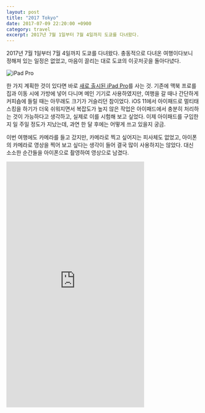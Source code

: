 ```yaml
---
layout: post
title: "2017 Tokyo"
date: 2017-07-09 22:20:00 +0900
category: travel
excerpt: 2017년 7월 1일부터 7월 4일까지 도쿄를 다녀왔다.
---
```


2017년 7월 1일부터 7월 4일까지 도쿄를 다녀왔다. 충동적으로 다녀온 여행이다보니 정해져 있는 일정은 없었고, 마음이 끌리는 대로 도쿄의 이곳저곳을 돌아다녔다.

![][image-1]

한 가지 계획한 것이 있다면 바로 [새로 출시된 iPad Pro][1]를 사는 것. 기존에 맥북 프로를 집과 이동 시에 가방에 넣어 다니며 메인 기기로 사용하였지만, 여행을 갈 때나 간단하게 커피숍에 들릴 때는 아무래도 크기가 거슬리던 참이었다. iOS 11에서 아이패드로 멀티태스킹을 하기가 더욱 쉬워지면서 복잡도가 높지 않은 작업은 아이패드에서 충분히 처리하는 것이 가능하다고 생각하고, 실제로 이를 시험해 보고 싶었다. 이제 아이패드를 구입한 지 일 주일 정도가 지났는데, 과연 한 달 후에는 어떻게 쓰고 있을지 궁금.

이번 여행에도 카메라를 들고 갔지만, 카메라로 찍고 싶어지는 피사체도 없었고, 아이폰의 카메라로 영상을 찍어 보고 싶다는 생각이 들어 결국 많이 사용하지는 않았다. 대신 소소한 순간들을 아이폰으로 촬영하여 영상으로 남겼다.

[1]:	https://www.apple.com/kr/newsroom/2017/06/ipad-pro-10-5-and-12-9-inch-models-introduces-worlds-most-advanced-display-breakthrough-performance/

[image-1]:	https://cdn.si.mpli.st/2017-07-09-ipad-pro.jpg "iPad Pro"

<iframe src="https://player.vimeo.com/video/224811574?color=ef5350&portrait=0" width="360" height="640" frameborder="0" webkitallowfullscreen mozallowfullscreen allowfullscreen></iframe>
